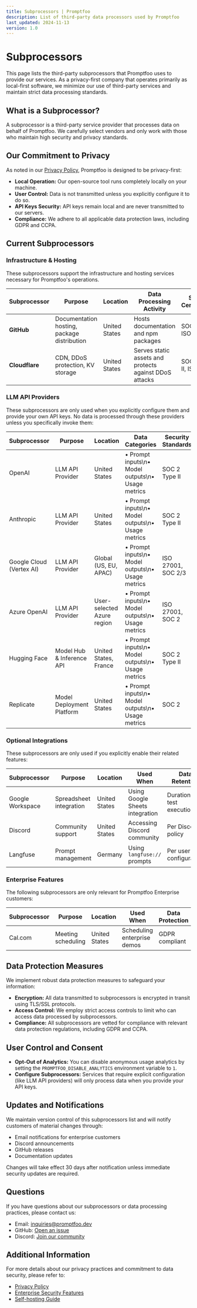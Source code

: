 ```yaml
---
title: Subprocessors | Promptfoo
description: List of third-party data processors used by Promptfoo
last_updated: 2024-11-13
version: 1.0
---
```


# Subprocessors

This page lists the third-party subprocessors that Promptfoo uses to provide our services. As a privacy-first company that operates primarily as local-first software, we minimize our use of third-party services and maintain strict data processing standards.

## What is a Subprocessor?

A subprocessor is a third-party service provider that processes data on behalf of Promptfoo. We carefully select vendors and only work with those who maintain high security and privacy standards.

## Our Commitment to Privacy

As noted in our [Privacy Policy](/privacy), Promptfoo is designed to be privacy-first:

- **Local Operation:** Our open-source tool runs completely locally on your machine.
- **User Control:** Data is not transmitted unless you explicitly configure it to do so.
- **API Keys Security:** API keys remain local and are never transmitted to our servers.
- **Compliance:** We adhere to all applicable data protection laws, including GDPR and CCPA.

## Current Subprocessors

### Infrastructure & Hosting

These subprocessors support the infrastructure and hosting services necessary for Promptfoo's operations.

| Subprocessor   | Purpose                                     | Location      | Data Processing Activity                               | Security Certifications  | Data Retention | Privacy Policy                                                                                            |
| -------------- | ------------------------------------------- | ------------- | ------------------------------------------------------ | ------------------------ | -------------- | --------------------------------------------------------------------------------------------------------- |
| **GitHub**     | Documentation hosting, package distribution | United States | Hosts documentation and npm packages                   | SOC 1/2/3, ISO 27001     | N/A            | [GitHub Privacy Policy](https://docs.github.com/en/site-policy/privacy-policies/github-privacy-statement) |
| **Cloudflare** | CDN, DDoS protection, KV storage            | United States | Serves static assets and protects against DDoS attacks | SOC 2 Type II, ISO 27001 | 14 days        | [Cloudflare Privacy Policy](https://www.cloudflare.com/privacypolicy/)                                    |

### LLM API Providers

These subprocessors are only used when you explicitly configure them and provide your own API keys. No data is processed through these providers unless you specifically invoke them:

| Subprocessor             | Purpose                   | Location                   | Data Categories                                   | Security Standards | Privacy Policy                                                               |
| ------------------------ | ------------------------- | -------------------------- | ------------------------------------------------- | ------------------ | ---------------------------------------------------------------------------- |
| OpenAI                   | LLM API Provider          | United States              | • Prompt inputs\n• Model outputs\n• Usage metrics | SOC 2 Type II      | [OpenAI Privacy Policy](https://openai.com/privacy)                          |
| Anthropic                | LLM API Provider          | United States              | • Prompt inputs\n• Model outputs\n• Usage metrics | SOC 2 Type II      | [Anthropic Privacy Policy](https://www.anthropic.com/privacy)                |
| Google Cloud (Vertex AI) | LLM API Provider          | Global (US, EU, APAC)      | • Prompt inputs\n• Model outputs\n• Usage metrics | ISO 27001, SOC 2/3 | [Google Cloud Privacy Policy](https://policies.google.com/privacy)           |
| Azure OpenAI             | LLM API Provider          | User-selected Azure region | • Prompt inputs\n• Model outputs\n• Usage metrics | ISO 27001, SOC 2   | [Azure Privacy Policy](https://privacy.microsoft.com/en-us/privacystatement) |
| Hugging Face             | Model Hub & Inference API | United States, France      | • Prompt inputs\n• Model outputs\n• Usage metrics | SOC 2 Type II      | [Hugging Face Privacy Policy](https://huggingface.co/privacy)                |
| Replicate                | Model Deployment Platform | United States              | • Prompt inputs\n• Model outputs\n• Usage metrics | SOC 2              | [Replicate Privacy Policy](https://replicate.com/privacy)                    |

### Optional Integrations

These subprocessors are only used if you explicitly enable their related features:

| Subprocessor     | Purpose                 | Location      | Used When                       | Data Retention             | Privacy Policy                                                         |
| ---------------- | ----------------------- | ------------- | ------------------------------- | -------------------------- | ---------------------------------------------------------------------- |
| Google Workspace | Spreadsheet integration | United States | Using Google Sheets integration | Duration of test execution | [Google Workspace Privacy Policy](https://policies.google.com/privacy) |
| Discord          | Community support       | United States | Accessing Discord community     | Per Discord policy         | [Discord Privacy Policy](https://discord.com/privacy)                  |
| Langfuse         | Prompt management       | Germany       | Using `langfuse://` prompts     | Per user configuration     | [Langfuse Privacy Policy](https://langfuse.com/privacy)                |

### Enterprise Features

The following subprocessors are only relevant for Promptfoo Enterprise customers:

| Subprocessor | Purpose            | Location      | Used When                   | Data Protection | Privacy Policy                                    |
| ------------ | ------------------ | ------------- | --------------------------- | --------------- | ------------------------------------------------- |
| Cal.com      | Meeting scheduling | United States | Scheduling enterprise demos | GDPR compliant  | [Cal.com Privacy Policy](https://cal.com/privacy) |

## Data Protection Measures

We implement robust data protection measures to safeguard your information:

- **Encryption:** All data transmitted to subprocessors is encrypted in transit using TLS/SSL protocols.
- **Access Control:** We employ strict access controls to limit who can access data processed by subprocessors.
- **Compliance:** All subprocessors are vetted for compliance with relevant data protection regulations, including GDPR and CCPA.

## User Control and Consent

- **Opt-Out of Analytics:** You can disable anonymous usage analytics by setting the `PROMPTFOO_DISABLE_ANALYTICS` environment variable to `1`.
- **Configure Subprocessors:** Services that require explicit configuration (like LLM API providers) will only process data when you provide your API keys.

## Updates and Notifications

We maintain version control of this subprocessors list and will notify customers of material changes through:

- Email notifications for enterprise customers
- Discord announcements
- GitHub releases
- Documentation updates

Changes will take effect 30 days after notification unless immediate security updates are required.

## Questions

If you have questions about our subprocessors or data processing practices, please contact us:

- Email: [inquiries@promptfoo.dev](mailto:inquiries@promptfoo.dev)
- GitHub: [Open an issue](https://github.com/promptfoo/promptfoo/issues)
- Discord: [Join our community](https://discord.gg/gHPS9jjfbs)

## Additional Information

For more details about our privacy practices and commitment to data security, please refer to:

- [Privacy Policy](/privacy)
- [Enterprise Security Features](/docs/red-team)
- [Self-hosting Guide](/docs/usage/self-hosting)
